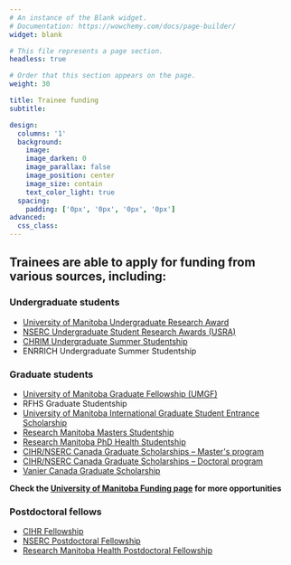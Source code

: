 ```yaml
---
# An instance of the Blank widget.
# Documentation: https://wowchemy.com/docs/page-builder/
widget: blank

# This file represents a page section.
headless: true

# Order that this section appears on the page.
weight: 30

title: Trainee funding
subtitle:

design:
  columns: '1'
  background:
    image: 
    image_darken: 0
    image_parallax: false
    image_position: center
    image_size: contain
    text_color_light: true
  spacing:
    padding: ['0px', '0px', '0px', '0px']
advanced:
  css_class: 
---
```

## Trainees are able to apply for funding from various sources, including:
### Undergraduate students
-  [University of Manitoba Undergraduate Research Award](https://umanitoba.ca/research/opportunities-support/undergraduate-research-awards)
- [NSERC Undergraduate Student Research Awards
 (USRA)](https://www.nserc-crsng.gc.ca/students-etudiants/ug-pc/usra-brpc_eng.asp)
- [CHRIM Undergraduate Summer Studentship](https://www.chrim.ca/funding-opportunities/)
- ENRRICH Undergraduate Summer Studentship

### Graduate students
- [University of Manitoba Graduate Fellowship (UMGF)](https://umanitoba.ca/graduate-studies/funding-awards-and-financial-aid/university-manitoba-graduate-fellowship-umgf)
- RFHS Graduate Studentship
- [University of Manitoba International Graduate Student Entrance Scholarship](http://webapps.cc.umanitoba.ca/gradawards/index.asp?WCI=SearchForm&WCE=browse&keywords=&criteria=any&category=0&citizen=0&range=0-1000000&tenable=0&byResearch=on&byAward=on&byEligibility=on&id=3280&letter=I)
- [Research Manitoba Masters Studentship](https://researchmanitoba.ca/masters-studentships/)
- [Research Manitoba PhD Health Studentship](https://researchmanitoba.ca/phd-health-research-studentships/)
- [CIHR/NSERC Canada Graduate Scholarships – Master's program](https://www.nserc-crsng.gc.ca/students-etudiants/pg-cs/cgsm-bescm_eng.asp)
- [CIHR/NSERC Canada Graduate Scholarships – Doctoral program](https://www.nserc-crsng.gc.ca/students-etudiants/pg-cs/cgsd-bescd_eng.asp)
- [Vanier Canada Graduate Scholarship](https://vanier.gc.ca/en/home-accueil.html)

**Check the [University of Manitoba Funding page](https://umanitoba.ca/graduate-studies/funding-awards-and-financial-aid) for more opportunities**

### Postdoctoral fellows
- [CIHR Fellowship](https://cihr-irsc.gc.ca/e/38886.html)
- [NSERC Postdoctoral Fellowship](https://www.nserc-crsng.gc.ca/students-etudiants/pd-np/pdf-bp_eng.asp)
- [Research Manitoba Health Postdoctoral Fellowship](https://researchmanitoba.ca/health-research-postdoctoral-fellowships/)